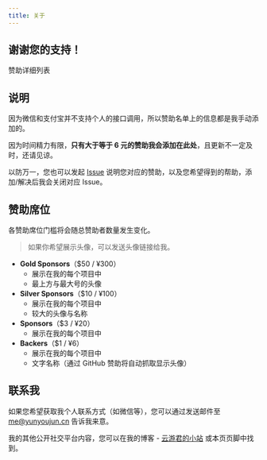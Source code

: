 ```yaml
---
title: 关于
---
```



## 谢谢您的支持！

<router-link to="/account">赞助详细列表</router-link>

## 说明

因为微信和支付宝并不支持个人的接口调用，所以赞助名单上的信息都是我手动添加的。

因为时间精力有限，**只有大于等于 6 元的赞助我会添加在此处**，且更新不一定及时，还请见谅。

以防万一，您也可以发起 <a href="https://github.com/YunYouJun/sponsors/issues" target="_blank">Issue</a> 说明您对应的赞助，以及您希望得到的帮助，添加/解决后我会关闭对应 Issue。

## 赞助席位

各赞助席位门槛将会随总赞助者数量发生变化。

> 如果你希望展示头像，可以发送头像链接给我。

- **Gold Sponsors**（$50 / ¥300）
  - 展示在我的每个项目中
  - 最上方与最大号的头像
- **Silver Sponsors**（$10 / ¥100）
  - 展示在我的每个项目中
  - 较大的头像与名称
- **Sponsors**（$3 / ¥20）
  - 展示在我的每个项目中
- **Backers**（$1 / ¥6）
  - 展示在我的每个项目中
  - 文字名称（通过 GitHub 赞助将自动抓取显示头像）

## 联系我

如果您希望获取我个人联系方式（如微信等），您可以通过发送邮件至 <me@yunyoujun.cn> 告诉我来意。

我的其他公开社交平台内容，您可以在我的博客 - [云游君的小站](https://www.yunyoujun.cn/) 或本页页脚中找到。
